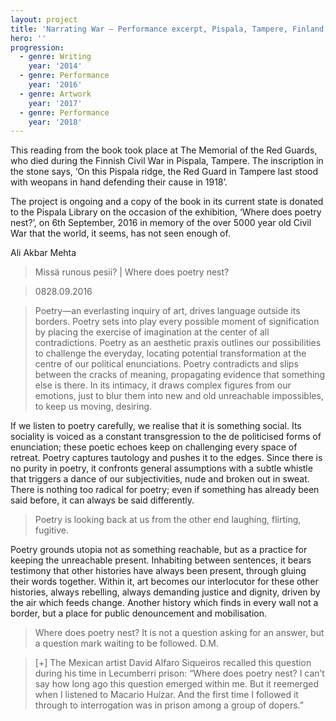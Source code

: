 ```yaml
---
layout: project
title: 'Narrating War — Performance excerpt, Pispala, Tampere, Finland, 2016'
hero: ''
progression:
  - genre: Writing
    year: '2014'
  - genre: Performance
    year: '2016'
  - genre: Artwork
    year: '2017'
  - genre: Performance
    year: '2018'
---
```


This reading from the book took place at The Memorial of the Red Guards, who died during the Finnish Civil War in Pispala, Tampere. The inscription in the stone says, ‘On this Pispala ridge, the Red Guard in Tampere last stood with weopans in hand defending their cause in 1918’.

The project is ongoing and a copy of the book in its current state is donated to the Pispala Library on the occasion of the exhibition, ‘Where does poetry nest?’, on 6th September, 2016 in memory of the over 5000 year old Civil War that the world, it seems, has not seen enough of.

Ali Akbar Mehta

> Missä runous pesii? | Where does poetry nest?

> 08­28.09.2016

> Poetry—an everlasting inquiry of art, drives language outside its borders. Poetry sets into play every possible moment of signification by placing the exercise of imagination at the center of all contradictions. Poetry as an aesthetic praxis outlines our possibilities to challenge the everyday, locating potential transformation at the centre of our political enunciations. Poetry contradicts and slips between the cracks of meaning, propagating evidence that something else is there. In its intimacy, it draws complex figures from our emotions, just to blur them into new and old unreachable impossibles, to keep us moving, desiring.

If we listen to poetry carefully, we realise that it is something social. Its sociality is voiced as a constant transgression to the de politicised forms of enunciation; these poetic echoes keep on challenging every space of retreat. Poetry captures tautology and pushes it to the edges. Since there is no purity in poetry, it confronts general assumptions with a subtle whistle that triggers a dance of our subjectivities, nude and broken out in sweat. There is nothing too radical for poetry; even if something has already been said before, it can always be said differently.

> Poetry is looking back at us from the other end laughing, flirting, fugitive.

Poetry grounds utopia not as something reachable, but as a practice for keeping the unreachable present. Inhabiting between sentences, it bears testimony that other histories have always been present, through gluing their words together. Within it, art becomes our interlocutor for these other histories, always rebelling, always demanding justice and dignity, driven by the air which feeds change. Another history which finds in every wall not a border, but a place for public denouncement and mobilisation.

> Where does poetry nest? It is not a question asking for an answer, but a question mark waiting to be followed.
> D.M.

> [+] The Mexican artist David Alfaro Siqueiros recalled this question during his time in Lecumberri prison: “Where does poetry nest? I can’t say how long ago this question emerged within me. But it reemerged when I listened to Macario Huízar. And the first time I followed it through to interrogation was in prison among a group of dopers.”
